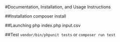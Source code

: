 #Documentation, Installation, and Usage Instructions

##Installation
composer install

##Launching
php index.php input.csv

##Test 
`vendor/bin/phpunit tests`
or
`composer run test`